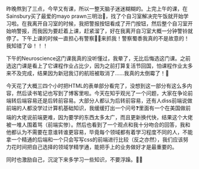 昨晚熬到了三点，今早又有课，所以一整天脑子迷迷糊糊的。上完上午的课，在Sainsbury买了最爱的mayo prawn三明治🥪，找了个自习室解决完午饭就开始学习啦。在我离开自习室的时候，我把警报按钮看成了开门按钮，然后整个自习室开始响警报，而我因为要赶着上课，赶紧溜了，好在我离开自习室大概一分钟警铃就停了。下午上课的时候一直担心有警察👮‍♀️来抓我！警察蜀黍我真的不是故意的！我知错了😫！！！

下午的Neuroscience这门课我真的没听懂过，我晕了，无比后悔选这门课。之前选这门课是看上了它课程作业占比少，因为之前打算复活节回国，怕课程作业太多来不及完成，结果因为新冠我订的航班被取消了……我真的太倒霉了！🥵

今天花了大概三四个小时把HTML的表单部分看完了，没想到这一部分有这么多内容，然后读书笔记也写到了博客里啦。今天在知乎观光了一个问题，大家在争论前端转后端容易还是后转前容易。大部分人都认为后转前容易，还有人diss前端说做前端的人都没学过计算机基础知识，我缓缓打出一个问号❓里面有一个在美国做前端的大佬说前端更难，因为要学的东西太多太广，而且更新换代快，结果这个大佬被一堆人围着骂（前端实惨）。然后也看到了一个观点和我十分吻合的回答，我和他都认为不需要在意谁转谁更容易，毕竟每个领域都有着学习程度不同的人，不能拿一个精通的后端和一个只会写写css的前端进行比较（反之亦然），我们应该努力花时间把自己选择的领域学精学通，能把手上的业务做好才是最重要的。

同时也激励自己，沉淀下来多学习一些知识，不要浮躁。💪🏻
